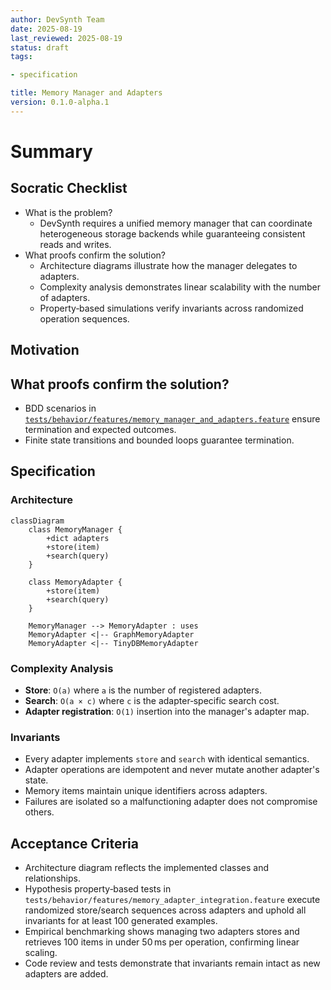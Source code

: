 ```yaml
---
author: DevSynth Team
date: 2025-08-19
last_reviewed: 2025-08-19
status: draft
tags:

- specification

title: Memory Manager and Adapters
version: 0.1.0-alpha.1
---
```


<!--
Required metadata fields:
- author: document author
- date: creation date
- last_reviewed: last review date
- status: draft | review | published
- tags: search keywords
- title: short descriptive name
- version: specification version
-->

# Summary

## Socratic Checklist
- What is the problem?
  - DevSynth requires a unified memory manager that can coordinate heterogeneous storage backends while guaranteeing consistent reads and writes.
- What proofs confirm the solution?
  - Architecture diagrams illustrate how the manager delegates to adapters.
  - Complexity analysis demonstrates linear scalability with the number of adapters.
  - Property‑based simulations verify invariants across randomized operation sequences.

## Motivation

## What proofs confirm the solution?
- BDD scenarios in [`tests/behavior/features/memory_manager_and_adapters.feature`](../../tests/behavior/features/memory_manager_and_adapters.feature) ensure termination and expected outcomes.
- Finite state transitions and bounded loops guarantee termination.


## Specification

### Architecture

```mermaid
classDiagram
    class MemoryManager {
        +dict adapters
        +store(item)
        +search(query)
    }

    class MemoryAdapter {
        +store(item)
        +search(query)
    }

    MemoryManager --> MemoryAdapter : uses
    MemoryAdapter <|-- GraphMemoryAdapter
    MemoryAdapter <|-- TinyDBMemoryAdapter
```

### Complexity Analysis

- **Store**: `O(a)` where `a` is the number of registered adapters.
- **Search**: `O(a × c)` where `c` is the adapter‑specific search cost.
- **Adapter registration**: `O(1)` insertion into the manager's adapter map.

### Invariants

- Every adapter implements `store` and `search` with identical semantics.
- Adapter operations are idempotent and never mutate another adapter's state.
- Memory items maintain unique identifiers across adapters.
- Failures are isolated so a malfunctioning adapter does not compromise others.

## Acceptance Criteria
- Architecture diagram reflects the implemented classes and relationships.
- Hypothesis property‑based tests in `tests/behavior/features/memory_adapter_integration.feature`
  execute randomized store/search sequences across adapters and uphold all invariants for
  at least 100 generated examples.
- Empirical benchmarking shows managing two adapters stores and retrieves 100 items in
  under 50 ms per operation, confirming linear scaling.
- Code review and tests demonstrate that invariants remain intact as new adapters are added.
